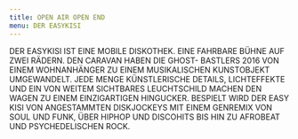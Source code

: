 ```yaml
---
title: OPEN AIR OPEN END 
menu: DER EASYKISI
---
```


DER EASYKISI IST EINE MOBILE DISKOTHEK. EINE FAHRBARE BÜHNE AUF ZWEI RÄDERN. DEN CARAVAN HABEN DIE GHOST- BASTLERS 2016 VON EINEM WOHNANHÄNGER ZU EINEM MUSIKALISCHEN KUNSTOBJEKT UMGEWANDELT. JEDE MENGE KÜNSTLERISCHE DETAILS, LICHTEFFEKTE UND EIN VON WEITEM SICHTBARES LEUCHTSCHILD MACHEN DEN WAGEN ZU EINEM EINZIGARTIGEN HINGUCKER. BESPIELT WIRD DER EASY KISI VON ANGESTAMMTEN DISKJOCKEYS MIT EINEM GENREMIX VON SOUL UND FUNK, ÜBER HIPHOP UND DISCOHITS BIS HIN ZU AFROBEAT UND PSYCHEDELISCHEN ROCK.
